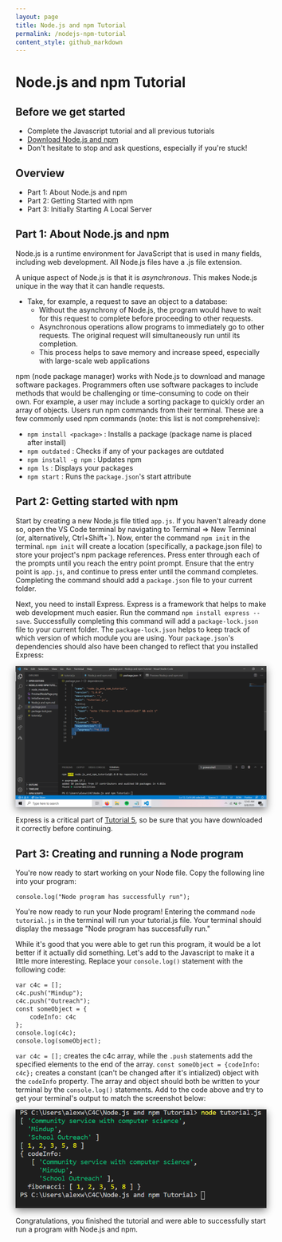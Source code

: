 ```yaml
---
layout: page
title: Node.js and npm Tutorial
permalink: /nodejs-npm-tutorial
content_style: github_markdown
---
```

<style>
    img {
        box-shadow: 0 5px 15px grey;
    }
</style>

# Node.js and npm Tutorial

## Before we get started
- Complete the Javascript tutorial and all previous tutorials
- [Download Node.js and npm](https://nodejs.org/en/download/)
- Don't hesitate to stop and ask questions, especially if you're stuck!

## Overview
- Part 1: About Node.js and npm
- Part 2: Getting Started with npm
- Part 3: Initially Starting A Local Server


## Part 1: About Node.js and npm
Node.js is a runtime environment for JavaScript that is used in many fields, including web development. All Node.js files have a .js file extension.

A unique aspect of Node.js is that it is _asynchronous_. This makes Node.js unique in the way that it can handle requests.
- Take, for example, a request to save an object to a database: 
    - Without the asynchrony of Node.js, the program would have to wait for this request to complete before proceeding to other requests.
    - Asynchronous operations allow programs to immediately go to other requests. The original request will     simultaneously run until its completion.
    - This process helps to save memory and increase speed, especially with large-scale web applications

npm (node package manager) works with Node.js to download and manage software packages. Programmers often use software packages to include methods that would be challenging or time-consuming to code on their own. For example, a user may include a sorting package to quickly order an array of objects. Users run npm commands from their terminal. These are a few commonly used npm commands (note: this list is not comprehensive):
- `npm install <package>` : Installs a package (package name is placed after install)
- `npm outdated` : Checks if any of your packages are outdated
- `npm install -g npm` : Updates npm
- `npm ls` : Displays your packages
- `npm start` : Runs the `package.json`'s start attribute

## Part 2: Getting started with npm
Start by creating a new Node.js file titled `app.js`. If you haven't already done so, open the VS Code terminal by navigating to Terminal => New Terminal (or, alternatively, Ctrl+Shift+\`). Now, enter the command `npm init` in the terminal. `npm init` will create a location (specifically, a package.json file) to store your project's npm package references. Press enter through each of the prompts until you reach the entry point prompt. Ensure that the entry point is `app.js`, and continue to press enter until the command completes. Completing the command should add a `package.json` file to your current folder.

Next, you need to install Express. Express is a framework that helps to make web development much easier. Run the command `npm install express --save`. Successfully completing this command will add a `package-lock.json` file to your current folder. The `package-lock.json` helps to keep track of which version of which module you are using. Your `package.json`'s dependencies should also have been changed to reflect that you installed Express:

![Express in package.json](images/node-npm-tutorial/packageJsonPicture.png)

Express is a critical part of [Tutorial 5](https://code4community.github.io/express-mongodb-tutorial), so be sure that you have downloaded it correctly before continuing.


## Part 3: Creating and running a Node program
You're now ready to start working on your Node file. Copy the following line into your program:

    console.log("Node program has successfully run");


You're now ready to run your Node program! Entering the command `node tutorial.js` in the terminal will run your tutorial.js file. Your terminal should display the message "Node program has successfully run."

While it's good that you were able to get run this program, it would be a lot better if it actually did something. Let's add to the Javascript to make it a little more interesting. Replace your `console.log()` statement with the following code:

    var c4c = [];
    c4c.push("Mindup");
    c4c.push("Outreach");
    const someObject = {
        codeInfo: c4c
    };
    console.log(c4c);
    console.log(someObject);
    
`var c4c = [];` creates the c4c array, while the `.push` statements add the specified elements to the end of the array. `const someObject = {codeInfo: c4c};` creates a constant (can't be changed after it's intialized) object with the `codeInfo` property. The array and object should both be written to your terminal by the `console.log()` statements. Add to the code above and try to get your terminal's output to match the screenshot below:

![Node.js final page screenshot](images/node-npm-tutorial/FinalConsoleOut.png)

Congratulations, you finished the tutorial and were able to successfully start run a program with Node.js and npm.
